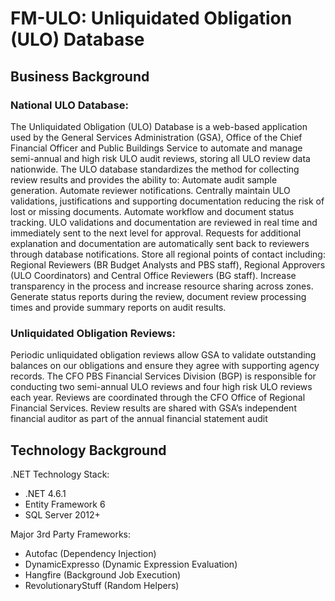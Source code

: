 # FM-ULO: Unliquidated Obligation (ULO) Database

## Business Background

### National ULO Database:
The Unliquidated Obligation (ULO) Database is a web-based application used by the General Services Administration (GSA), Office of the Chief Financial Officer and Public Buildings Service to automate and manage semi-annual and high risk ULO audit reviews, storing all ULO review data nationwide. The ULO database standardizes the method for collecting review results and provides the ability to: 
Automate audit sample generation.
Automate reviewer notifications.
Centrally maintain ULO validations, justifications and supporting documentation reducing the risk of lost or missing documents.
Automate workflow and document status tracking. ULO validations and documentation are reviewed in real time and immediately sent to the next level for approval. Requests for additional explanation and documentation are automatically sent back to reviewers through database notifications.
Store all regional points of contact including: Regional Reviewers (BR Budget Analysts and PBS staff), Regional Approvers (ULO Coordinators) and Central Office Reviewers (BG staff).
Increase transparency in the process and increase resource sharing across zones.
Generate status reports during the review, document review processing times and provide summary reports on audit results.

### Unliquidated Obligation Reviews:
Periodic unliquidated obligation reviews allow GSA to validate outstanding balances on our obligations and ensure they agree with supporting agency records. The CFO PBS Financial Services Division (BGP) is responsible for conducting two semi-annual ULO reviews and four high risk ULO reviews each year. Reviews are coordinated through the CFO Office of Regional Financial Services. Review results are shared with GSA’s independent financial auditor as part of the annual financial statement audit

## Technology Background

.NET Technology Stack:
- .NET 4.6.1
- Entity Framework 6
- SQL Server 2012+

Major 3rd Party Frameworks:
- Autofac (Dependency Injection)
- DynamicExpresso (Dynamic Expression Evaluation)
- Hangfire (Background Job Execution)
- RevolutionaryStuff (Random Helpers)
